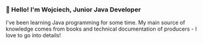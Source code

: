 ### 👋 Hello! I'm Wojciech, Junior Java Developer
I've been learning Java programming for some time. My main source of knowledge comes from books and technical documentation of producers - I love to go into details! 
